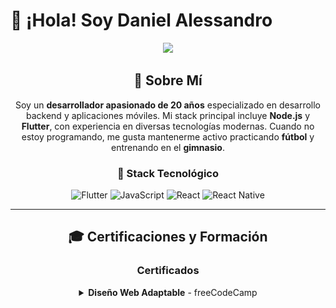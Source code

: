 # 👋 ¡Hola! Soy Daniel Alessandro

<div align="center">
  <img src="https://readme-typing-svg.herokuapp.com/?lines=Desarrollador+Full+Stack;Backend+%26+Mobile+Developer;Node.js+%26+Flutter+Enthusiast&font=Fira%20Code&center=true&width=440&height=45&color=f75c7e&vCenter=true&size=22">

## 💬 Sobre Mí

Soy un **desarrollador apasionado de 20 años** especializado en desarrollo backend y aplicaciones móviles. Mi stack principal incluye **Node.js** y **Flutter**, con experiencia en diversas tecnologías modernas. Cuando no estoy programando, me gusta mantenerme activo practicando **fútbol** y entrenando en el **gimnasio**.

### 🔧 Stack Tecnológico
![Flutter](https://img.shields.io/badge/-Flutter-02569B?style=for-the-badge&logo=flutter&logoColor=white)
![JavaScript](https://img.shields.io/badge/-JavaScript-F7DF1E?style=for-the-badge&logo=javascript&logoColor=black)
![React](https://img.shields.io/badge/-React-61DAFB?style=for-the-badge&logo=react&logoColor=black)
![React Native](https://img.shields.io/badge/-React%20Native-61DAFB?style=for-the-badge&logo=react&logoColor=black)

---

## 🎓 Certificaciones y Formación

### Certificados
<details>
<summary><strong>Diseño Web Adaptable</strong> - freeCodeCamp</summary>
<br>
<img src="https://github.com/Danie0822/Danie0822/raw/main/Certificados/Certificado%20de%20dise%C3%B1o%20web.jpg" alt="Certificado Diseño Web" width="500">
<img src="https://github.com/Danie0822/Danie0822/raw/main/Certificados/Certificado%20de%20flutter.jpg" alt="Certificado Flutter" width="500">

<details>
<br>
📄 <a href="https://github.com/Danie0822/Danie0822/raw/main/Certificados/EnglishforIT2Update20250928-31-x6iorw.pdf" target="_blank">Ver Certificado PDF</a>
</details>

<details>
<summary><strong>Cyber Threat Management</strong> - Certificación</summary>
<br>
📄 <a href="https://github.com/Danie0822/Danie0822/raw/main/Certificados/CyberThreatManagementUpdate20250928-29-lzfys2.pdf" target="_blank">Ver Certificado PDF</a>
</details>

###  Diplomas DevOps y Arquitectura
<details>
<summary><strong>Arquitectura de Alta Concurrencia</strong> - Platzi</summary>
<br>
📄 <a href="https://github.com/Danie0822/Danie0822/raw/main/Certificados/diploma-arquitectura-alta-concurrencia.pdf" target="_blank">Ver Diploma PDF</a>
</details>

<details>
<summary><strong>Introducción a DevOps</strong> - Platzi</summary>
<br>
📄 <a href="https://github.com/Danie0822/Danie0822/raw/main/Certificados/diploma-introduccion-devops.pdf" target="_blank">Ver Diploma PDF</a>
</details>

<details>
<summary><strong>Docker Fundamentos</strong> - Platzi</summary>
<br>
📄 <a href="https://github.com/Danie0822/Danie0822/raw/main/Certificados/diploma-docker-fundamentos.pdf" target="_blank">Ver Diploma PDF</a>
</details>

<details>
<summary><strong>Docker Avanzado</strong> - Platzi</summary>
<br>
📄 <a href="https://github.com/Danie0822/Danie0822/raw/main/Certificados/diploma-docker-avanzado.pdf" target="_blank">Ver Diploma PDF</a>
</details>

<details>
<summary><strong>Docker Swarm</strong> - Platzi</summary>
<br>
📄 <a href="https://github.com/Danie0822/Danie0822/raw/main/Certificados/diploma-docker-swarm.pdf" target="_blank">Ver Diploma PDF</a>
</details>

<details>
<summary><strong>AWS Fundamentos</strong> - Platzi</summary>
<br>
📄 <a href="https://github.com/Danie0822/Danie0822/raw/main/Certificados/diploma-aws-fundamentos.pdf" target="_blank">Ver Diploma PDF</a>
</details>

<details>
<summary><strong>Introducción a la Nube</strong> - Platzi</summary>
<br>
📄 <a href="https://github.com/Danie0822/Danie0822/raw/main/Certificados/diploma-intro-nube.pdf" target="_blank">Ver Diploma PDF</a>
</details>

<details>
<summary><strong>Redes</strong> - Platzi</summary>
<br>
📄 <a href="https://github.com/Danie0822/Danie0822/raw/main/Certificados/diploma-redes.pdf" target="_blank">Ver Diploma PDF</a>
</details>


---

# Portafolio de Proyectos

<div align="center">
  <em>En constante práctica y aprendizaje, reforzando conocimientos en tecnologías backend y frontend mediante el desarrollo e implementación de soluciones para aplicaciones web y móviles.</em>
</div>

---

## 📌 Proyectos Destacados

### [Sistema de Cotizaciones Logísticas](Sistema-de-Cotizaciones-Logisticas/)
**Práctica:** Repositorio para reforzar conocimientos en **React (frontend)** y **Sequelize/Node (backend)**.

Monorepo que contiene una API backend y una aplicación frontend para gestionar cotizaciones de servicios logísticos.

**Resumen:**
- **Propósito:** Generar, listar y administrar cotizaciones, clientes, tarifas y reglas de cargo.
- **Frontend:** React + Vite (SPA) + Bootstrap + Axios  
- **Backend:** Node.js + Express + Sequelize + PostgreSQL + Swagger + JWT  
- **Despliegue:** Contenedorizado con Docker y Docker Compose

**Características principales:**
- Monorepo con frontend y backend separados  
- CRUD para cotizaciones, clientes y tarifas  
- Documentación de la API con Swagger  

---

### [Landing Page](https://github.com/Danie0822/landing-page)
**Tecnologías:** React • Vite • Tailwind CSS

**Descripción:**  
Landing page moderna y responsiva que presenta servicios, misión, visión y contacto. Estructurada modularmente y con componentes reutilizables.

**Características principales:**
- Estructura en React con Vite  
- Estilos con Tailwind CSS  
- Componentes reutilizables y diseño responsive  
- Secciones: Hero, Servicios, Misión/Visión, Países, Sobre Nosotros, Contacto y Footer  

---

### [API Veterinaria - Práctica Backend](https://github.com/Danie0822/veterinaria_api.git)
**Tecnologías:** Node.js • Express.js • Sequelize • PostgreSQL • Docker • Swagger • JWT

**Objetivo:**  
Proyecto de práctica para reforzar conocimientos y aplicar mejores prácticas en el desarrollo de APIs RESTful.

**Características principales:**
- Arquitectura limpia y escalable para APIs RESTful  
- Contenedorización completa con Docker y Docker Compose  
- ORM con Sequelize para PostgreSQL  
- Documentación técnica completa con Swagger  
- Sistema de autenticación basado en JWT  

---

### [Práctica Spring Boot - API REST](https://github.com/Danie0822/practica-spring-boot)
**Tecnologías:** Spring Boot • Java • JPA • REST API

**Objetivo:**  
Repositorio para reforzar conocimientos en **Spring Boot**. Implementa una API REST para la gestión de usuarios con operaciones CRUD completas.

**Características principales:**
- API REST completa con Spring Boot  
- Operaciones CRUD para la gestión de usuarios  

---

### [EssenZial - E-commerce de Perfumes](https://github.com/Danie0822/EssenZial)
**Repositorios:**
- Web: [EssenZial - GitHub](https://github.com/Danie0822/EssenZial)  
- Mobile: [React Native App](https://github.com/Danie0822/tienda_react)

**Stack Tecnológico:**
- **Frontend Web:** JavaScript, Bootstrap  
- **Backend:** Node.js, MySQL  
- **Mobile:** React Native, Expo Go  

**Características:**
- Sistema completo de e-commerce  
- Gestión de inventarios, clientes y órdenes  
- API RESTful robusta  
- Aplicación móvil multiplataforma  

---

## 💼 Experiencia Laboral

### Desarrollador de Software
**Instituto Técnico Ricaldone** | *Noviembre 2024 - Actual*

- **Backend y Frontend Development:** Desarrollo backend con Sequelize y PHP (Laravel) y frontend con Flutter y Vue.
- **Base de Datos:** Gestión y mantenimiento de bases de datos, incluyendo control de registros y administración de usuarios.
- **Gestión de servidores:** Configuración y administración de servidores como también despliegue de aplicaciones.
- **Soporte Técnico:** Soporte en gestión de TI, resolución de incidencias en hardware y software.

### Desarrollador Full Stack Freelance y Coordinador de Proyecto
**Proyecto Independiente** | *Mayo 2024 - Diciembre 2024*

- **Rol:** Desarrollador Full Stack y Coordinador de Proyecto.
- **Backend:** Desarrollamos el backend con Node.js y Express.
- **Frontend:** Implementamos el frontend con HTML, CSS, JavaScript (Vanilla) y Bootstrap.
- **Mobile:** Desarrollamos una aplicación en Flutter como parte del sistema.
- **Deployment:** Realicé el despliegue del proyecto.

## 💼 Experiencia Laboral

### Desarrollador Full Stack
**Instituto Técnico Ricaldone** | *Noviembre 2024 – Actual*

- Desarrollo backend con Javascript (Node.js, Express.js) y PHP (Laravel); frontend en Flutter y Vue.js.
- Diseño, gestión y mantenimiento de bases de datos (MySQL, PostgreSQL, SQL Server).
- Implementación de procesos ETL para migración, integración y transformación de datos.
- Automatización de flujos de trabajo con Python.
- Configuración de servidores y despliegue de aplicaciones en ambientes de producción (on-premise y AWS EC2).
- 🔗

### Desarrollador Full Stack
**Habit Inmobiliaria (Proyecto Freelance)** | *Mayo 2024 – Diciembre 2024*

- Desarrollo backend con Node.js y Express; frontend con HTML, CSS y Bootstrap.
- Creación de una aplicación móvil en Flutter.
- Responsable del despliegue completo del sistema.
- Gestión del proyecto y coordinación de un equipo de 5 integrantes.
- 🔗

---

<h2 align="center">🛠️ Experiencia Técnica</h2>

<ul>
  <li>
    <strong>🔹 Desarrollo Backend</strong>
    <br>
    Creación de APIs RESTful utilizando tecnologías como:
    <ul>
      <li>Node.js con Express para servicios escalables y eficientes.</li>
      <li>Spring Boot con Java para arquitecturas sólidas orientadas a microservicios.</li>
      <li>ASP.NET con C# para soluciones robustas y seguras.</li>
      <li>Laravel con PHP para desarrollo rápido y estructurado de APIs.</li>
    </ul>
  </li>
  <li>
    <strong>🔹 Aplicaciones Móviles</strong>
    <ul>
      <li>Desarrollo de apps multiplataforma con Flutter, con interfaces fluidas para Android e iOS.</li>
      <li>Implementación de apps con React Native y Expo, priorizando agilidad y experiencia de usuario.</li>
    </ul>
  </li>
  <li>
    <strong>🔹 Frontend con React</strong>
    <br>
    Diseño de interfaces modernas y responsivas utilizando React, Vite, Tailwind CSS y Bootstrap.
  </li>
  <li>
    <strong>🔹 Aplicaciones de Escritorio</strong>
    <br>
    Desarrollo de aplicaciones para Windows con C# y UWP (Universal Windows Platform).
  </li>
  <li>
    <strong>🔹 Soporte Técnico y Hardware</strong>
    <br>
    Experiencia en ensamblaje de equipos, instalación de software y mantenimiento de PCs. Siempre dispuesto a contribuir en cualquier área tecnológica.
  </li>
</ul>


<p align="center">
  Algunos de mis repositorios destacados están pineados
</p>

---

## 📈 GitHub Stats

<div align="center">
  <img src="https://github-readme-stats.vercel.app/api?username=Danie0822&show_icons=true&theme=radical&hide_border=true&bg_color=0D1117" alt="GitHub Stats" />
</div>

<div align="center">
  <img src="https://github-readme-stats.vercel.app/api/top-langs/?username=Danie0822&layout=compact&theme=radical&hide_border=true&bg_color=0D1117" alt="Top Languages" />
</div>

---

## 📫 Contacto

<div align="center">
  
[![Email](https://img.shields.io/badge/-alessandromorales0822@gmail.com-D14836?style=for-the-badge&logo=gmail&logoColor=white)](mailto:alessandromorales0822@gmail.com)
[![LinkedIn](https://img.shields.io/badge/-Daniel%20Morales-0077B5?style=for-the-badge&logo=linkedin&logoColor=white)](https://www.linkedin.com/in/daniel-morales-694748263/)
[![GitHub](https://img.shields.io/badge/-Danie0822-181717?style=for-the-badge&logo=github&logoColor=white)](https://github.com/Danie0822)

</div>

---

<div align="center">
  <h3>🙌 ¡Gracias por visitar mi portafolio!</h3>
  <p><em>Siempre abierto a nuevas oportunidades y colaboraciones</em></p>
  
  <img src="https://komarev.com/ghpvc/?username=Danie0822&color=blueviolet&style=for-the-badge" alt="Profile Views" />
</div>
